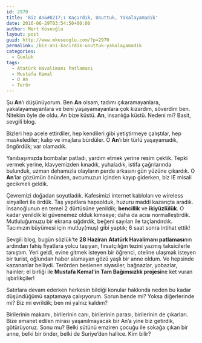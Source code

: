 ```yaml
---
id: 2970
title: 'Biz An&#8217;ı Kaçırdık, Unuttuk, Yakalayamadık'
date: 2016-06-29T03:54:50+00:00
author: Mert Köseoğlu
layout: post
guid: http://www.mkoseoglu.com/?p=2970
permalink: /biz-ani-kacirdik-unuttuk-yakalayamadik
categories:
  - Günlük
tags:
  - Atatürk Havalimanı Patlaması
  - Mustafa Kemal
  - O An
  - Terör
---
```

Şu **An**&#8216;ı düşünüyorum. Ben **An** olsam, tadımı çıkaramayanlara, yakalayamayanlara ve beni yaşayamayanlara çok kızardım, söverdim ben. Nitekim öyle de oldu. An bize küstü. **An**, insanlığa küstü. Nedeni mi? Basit, sevgili blog.

Bizleri hep acele ettirdiler, hep kendileri gibi yetiştirmeye çalıştılar, hep maskelediler; kalıp ve imajlara bürdüler. O **An**&#8216;ı bir türlü yaşayamadık, öngördük; var olamadık.&nbsp;

Yanıbaşımızda bombalar patladı, yardım etmek yerine resim çektik. Tepki vermek yerine, klavyemizden kınadık, yuhaladık, istifa çağrılarında bulunduk, uzman dehamızla olayların perde arkasını gün yüzüne çıkardık. O **An**&#8216;lar gözümün önünden, avcumuzun içinden kayıp giderken, biz IE misali gecikmeli geldik.&nbsp;

Çevremizi doğadan soyutladık. Kafesimizi internet kabloları ve wireless sinyalleri ile ördük. Taş yapıtlara hapsolduk, huzuru maddi kazançta aradık. İnsanoğlunun en temel 2 dürtüsüne yenildik; **bencillik** ve **ikiyüzlülük**. O kadar yenildik ki güvenemez olduk kimseye; daha da acısı normalleştirdik. Mutluluğumuzu bir ekrana sığdırdık, beğeni sayıları ile taçlandırdık. Tacımızın büyümesi için mutluy(muş) gibi yaptık; 6 saat sonra intihat ettik!

Sevgili blog, bugün sözlük&#8217;te **28 Haziran Atatürk Havalimanı patlaması**nın ardından fahiş fiyatlara yolcu taşıyan, fırsatçılığın tezini yazmış taksicilerle tanıştım. Yeri geldi, evine gitmek isteyen bir öğrenci, oteline ulaşmak isteyen bir turist, oğlundan haber alamayan gözü yaşlı bir anne oldum. Ve hepsinde kazananlar belliydi. Terörden beslenen siyasiler, bağnazlar, yobazlar, hainler; el birliği ile **Mustafa Kemal&#8217;in Tam Bağımsızlık projesi**ne ket vuran işbirlikçiler!

Satırlara devam ederken herkesin bildiği konular hakkında neden bu kadar düşündüğümü saptamaya çalışıyorum. Sorun bende mi? Yoksa diğerlerinde mi? Biz mi evrildik; ben mi yalnız kaldım?&nbsp;

Birilerinin makamı, birilerinin canı, birilerinin parası, birilerinin de çıkarları. Bize emanet edilen mirası yaşanılmayacak bir An&#8217;a yine biz getirdik, götürüyoruz. Sonu mu? Belki sütünü emziren çocuğu ile sokağa çıkan bir anne, belki bir önder, belki de Suriye&#8217;den hallice. Kim bilir?